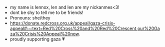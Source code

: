 - my name is lennox, len and len are my nickanmes<3!
- dont be shy to tell me to be friends!
-  Pronouns: she/they
-  https://donate.redcross.org.uk/appeal/gaza-crisis-appeal#:~:text=Red%20Cross%20and%20Red%20Crescent,our%20Gaza%20Crisis%20Appeal%20now.
  - proudly supporting gaza 💗


